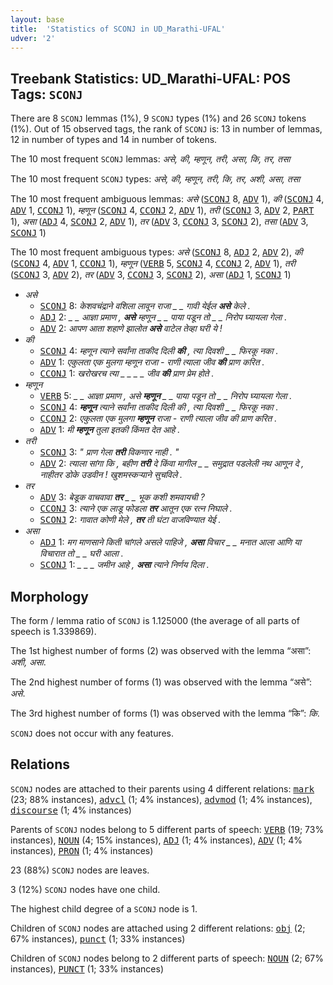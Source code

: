 ```yaml
---
layout: base
title:  'Statistics of SCONJ in UD_Marathi-UFAL'
udver: '2'
---
```


## Treebank Statistics: UD_Marathi-UFAL: POS Tags: `SCONJ`

There are 8 `SCONJ` lemmas (1%), 9 `SCONJ` types (1%) and 26 `SCONJ` tokens (1%).
Out of 15 observed tags, the rank of `SCONJ` is: 13 in number of lemmas, 12 in number of types and 14 in number of tokens.

The 10 most frequent `SCONJ` lemmas: <em>असे, की, म्हणून, तरी, असा, कि, तर, तसा</em>

The 10 most frequent `SCONJ` types:  <em>असे, की, म्हणून, तरी, कि, तर, अशी, असा, तसा</em>

The 10 most frequent ambiguous lemmas: <em>असे</em> (<tt><a href="mr_ufal-pos-SCONJ.html">SCONJ</a></tt> 8, <tt><a href="mr_ufal-pos-ADV.html">ADV</a></tt> 1), <em>की</em> (<tt><a href="mr_ufal-pos-SCONJ.html">SCONJ</a></tt> 4, <tt><a href="mr_ufal-pos-ADV.html">ADV</a></tt> 1, <tt><a href="mr_ufal-pos-CCONJ.html">CCONJ</a></tt> 1), <em>म्हणून</em> (<tt><a href="mr_ufal-pos-SCONJ.html">SCONJ</a></tt> 4, <tt><a href="mr_ufal-pos-CCONJ.html">CCONJ</a></tt> 2, <tt><a href="mr_ufal-pos-ADV.html">ADV</a></tt> 1), <em>तरी</em> (<tt><a href="mr_ufal-pos-SCONJ.html">SCONJ</a></tt> 3, <tt><a href="mr_ufal-pos-ADV.html">ADV</a></tt> 2, <tt><a href="mr_ufal-pos-PART.html">PART</a></tt> 1), <em>असा</em> (<tt><a href="mr_ufal-pos-ADJ.html">ADJ</a></tt> 4, <tt><a href="mr_ufal-pos-SCONJ.html">SCONJ</a></tt> 2, <tt><a href="mr_ufal-pos-ADV.html">ADV</a></tt> 1), <em>तर</em> (<tt><a href="mr_ufal-pos-ADV.html">ADV</a></tt> 3, <tt><a href="mr_ufal-pos-CCONJ.html">CCONJ</a></tt> 3, <tt><a href="mr_ufal-pos-SCONJ.html">SCONJ</a></tt> 2), <em>तसा</em> (<tt><a href="mr_ufal-pos-ADV.html">ADV</a></tt> 3, <tt><a href="mr_ufal-pos-SCONJ.html">SCONJ</a></tt> 1)

The 10 most frequent ambiguous types:  <em>असे</em> (<tt><a href="mr_ufal-pos-SCONJ.html">SCONJ</a></tt> 8, <tt><a href="mr_ufal-pos-ADJ.html">ADJ</a></tt> 2, <tt><a href="mr_ufal-pos-ADV.html">ADV</a></tt> 2), <em>की</em> (<tt><a href="mr_ufal-pos-SCONJ.html">SCONJ</a></tt> 4, <tt><a href="mr_ufal-pos-ADV.html">ADV</a></tt> 1, <tt><a href="mr_ufal-pos-CCONJ.html">CCONJ</a></tt> 1), <em>म्हणून</em> (<tt><a href="mr_ufal-pos-VERB.html">VERB</a></tt> 5, <tt><a href="mr_ufal-pos-SCONJ.html">SCONJ</a></tt> 4, <tt><a href="mr_ufal-pos-CCONJ.html">CCONJ</a></tt> 2, <tt><a href="mr_ufal-pos-ADV.html">ADV</a></tt> 1), <em>तरी</em> (<tt><a href="mr_ufal-pos-SCONJ.html">SCONJ</a></tt> 3, <tt><a href="mr_ufal-pos-ADV.html">ADV</a></tt> 2), <em>तर</em> (<tt><a href="mr_ufal-pos-ADV.html">ADV</a></tt> 3, <tt><a href="mr_ufal-pos-CCONJ.html">CCONJ</a></tt> 3, <tt><a href="mr_ufal-pos-SCONJ.html">SCONJ</a></tt> 2), <em>असा</em> (<tt><a href="mr_ufal-pos-ADJ.html">ADJ</a></tt> 1, <tt><a href="mr_ufal-pos-SCONJ.html">SCONJ</a></tt> 1)


* <em>असे</em>
  * <tt><a href="mr_ufal-pos-SCONJ.html">SCONJ</a></tt> 8: <em>केशवचंद्राने वशिला लावून राजा _ _ गावी येईल <b>असे</b> केले .</em>
  * <tt><a href="mr_ufal-pos-ADJ.html">ADJ</a></tt> 2: <em>_ _ आज्ञा प्रमाण , <b>असे</b> म्हणून _ _ पाया पडून तो _ _ निरोप घ्यायला गेला .</em>
  * <tt><a href="mr_ufal-pos-ADV.html">ADV</a></tt> 2: <em>आपण आता शहाणे झालोत <b>असे</b> वाटेल तेव्हा घरी ये !</em>
* <em>की</em>
  * <tt><a href="mr_ufal-pos-SCONJ.html">SCONJ</a></tt> 4: <em>म्हणून त्याने सर्वांना ताकीद दिली <b>की</b> , त्या दिवशी _ _ फिरकू नका .</em>
  * <tt><a href="mr_ufal-pos-ADV.html">ADV</a></tt> 1: <em>एकुलता एक मुलगा म्हणून राजा - राणी त्याला जीव <b>की</b> प्राण करित .</em>
  * <tt><a href="mr_ufal-pos-CCONJ.html">CCONJ</a></tt> 1: <em>खरोखरच त्या _ _ _ _ जीव <b>की</b> प्राण प्रेम होते .</em>
* <em>म्हणून</em>
  * <tt><a href="mr_ufal-pos-VERB.html">VERB</a></tt> 5: <em>_ _ आज्ञा प्रमाण , असे <b>म्हणून</b> _ _ पाया पडून तो _ _ निरोप घ्यायला गेला .</em>
  * <tt><a href="mr_ufal-pos-SCONJ.html">SCONJ</a></tt> 4: <em><b>म्हणून</b> त्याने सर्वांना ताकीद दिली की , त्या दिवशी _ _ फिरकू नका .</em>
  * <tt><a href="mr_ufal-pos-CCONJ.html">CCONJ</a></tt> 2: <em>एकुलता एक मुलगा <b>म्हणून</b> राजा - राणी त्याला जीव की प्राण करित .</em>
  * <tt><a href="mr_ufal-pos-ADV.html">ADV</a></tt> 1: <em>मी <b>म्हणून</b> तुला इतकी किंमत देत आहे .</em>
* <em>तरी</em>
  * <tt><a href="mr_ufal-pos-SCONJ.html">SCONJ</a></tt> 3: <em>" प्राण गेला <b>तरी</b> विकणार नाही . "</em>
  * <tt><a href="mr_ufal-pos-ADV.html">ADV</a></tt> 2: <em>त्याला सांगा कि , बहीण <b>तरी</b> दे किंवा मागील _ _ समुद्रात पडलेली नथ आणून दे , नाहीतर डोके उडवीन ! खुशमस्कऱ्याने सुचविले .</em>
* <em>तर</em>
  * <tt><a href="mr_ufal-pos-ADV.html">ADV</a></tt> 3: <em>बेडूक वाचवावा <b>तर</b> _ _ भूक कशी शमवायची ?</em>
  * <tt><a href="mr_ufal-pos-CCONJ.html">CCONJ</a></tt> 3: <em>त्याने एक लाडू फोडला <b>तर</b> आतून एक रत्न निघाले .</em>
  * <tt><a href="mr_ufal-pos-SCONJ.html">SCONJ</a></tt> 2: <em>गावात कोणी मेले , <b>तर</b> ती घंटा वाजविण्यात येई .</em>
* <em>असा</em>
  * <tt><a href="mr_ufal-pos-ADJ.html">ADJ</a></tt> 1: <em>मग माणसाने किती चांगले असले पाहिजे , <b>असा</b> विचार _ _ मनात आला आणि या विचारात तो _ _ घरी आला .</em>
  * <tt><a href="mr_ufal-pos-SCONJ.html">SCONJ</a></tt> 1: <em>_ _ _ जमीन आहे , <b>असा</b> त्याने निर्णय दिला .</em>

## Morphology

The form / lemma ratio of `SCONJ` is 1.125000 (the average of all parts of speech is 1.339869).

The 1st highest number of forms (2) was observed with the lemma “असा”: <em>अशी, असा</em>.

The 2nd highest number of forms (1) was observed with the lemma “असे”: <em>असे</em>.

The 3rd highest number of forms (1) was observed with the lemma “कि”: <em>कि</em>.

`SCONJ` does not occur with any features.


## Relations

`SCONJ` nodes are attached to their parents using 4 different relations: <tt><a href="mr_ufal-dep-mark.html">mark</a></tt> (23; 88% instances), <tt><a href="mr_ufal-dep-advcl.html">advcl</a></tt> (1; 4% instances), <tt><a href="mr_ufal-dep-advmod.html">advmod</a></tt> (1; 4% instances), <tt><a href="mr_ufal-dep-discourse.html">discourse</a></tt> (1; 4% instances)

Parents of `SCONJ` nodes belong to 5 different parts of speech: <tt><a href="mr_ufal-pos-VERB.html">VERB</a></tt> (19; 73% instances), <tt><a href="mr_ufal-pos-NOUN.html">NOUN</a></tt> (4; 15% instances), <tt><a href="mr_ufal-pos-ADJ.html">ADJ</a></tt> (1; 4% instances), <tt><a href="mr_ufal-pos-ADV.html">ADV</a></tt> (1; 4% instances), <tt><a href="mr_ufal-pos-PRON.html">PRON</a></tt> (1; 4% instances)

23 (88%) `SCONJ` nodes are leaves.

3 (12%) `SCONJ` nodes have one child.

The highest child degree of a `SCONJ` node is 1.

Children of `SCONJ` nodes are attached using 2 different relations: <tt><a href="mr_ufal-dep-obj.html">obj</a></tt> (2; 67% instances), <tt><a href="mr_ufal-dep-punct.html">punct</a></tt> (1; 33% instances)

Children of `SCONJ` nodes belong to 2 different parts of speech: <tt><a href="mr_ufal-pos-NOUN.html">NOUN</a></tt> (2; 67% instances), <tt><a href="mr_ufal-pos-PUNCT.html">PUNCT</a></tt> (1; 33% instances)

